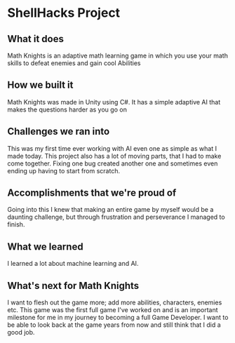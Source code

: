 # ShellHacks Project
 ## What it does
Math Knights is an adaptive math learning game in which you use your math skills to defeat enemies and gain cool Abilities
## How we built it
Math Knights was made in Unity using C#. It has a simple adaptive AI that makes the questions harder as you go on
## Challenges we ran into
This was my first time ever working with AI even one as simple as what I made today. This project also has a lot of moving parts, that I had to make come together. Fixing one bug created another one and sometimes even ending up having to start from scratch.
## Accomplishments that we're proud of
Going into this I knew that making an entire game by myself would be a daunting challenge, but through frustration and perseverance I managed to finish.
## What we learned
I learned a lot about machine learning and AI.
## What's next for Math Knights
I want to flesh out the game more; add more abilities, characters, enemies etc. This game was the first full game I've worked on and is an important milestone for me in my journey to becoming a full Game Developer. I want to be able to look back at the game years from now and still think that I did a good job.
